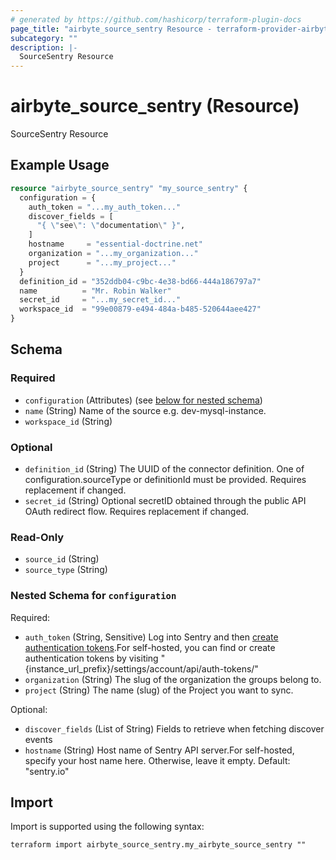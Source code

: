 ```yaml
---
# generated by https://github.com/hashicorp/terraform-plugin-docs
page_title: "airbyte_source_sentry Resource - terraform-provider-airbyte"
subcategory: ""
description: |-
  SourceSentry Resource
---
```


# airbyte_source_sentry (Resource)

SourceSentry Resource

## Example Usage

```terraform
resource "airbyte_source_sentry" "my_source_sentry" {
  configuration = {
    auth_token = "...my_auth_token..."
    discover_fields = [
      "{ \"see\": \"documentation\" }",
    ]
    hostname     = "essential-doctrine.net"
    organization = "...my_organization..."
    project      = "...my_project..."
  }
  definition_id = "352ddb04-c9bc-4e38-bd66-444a186797a7"
  name          = "Mr. Robin Walker"
  secret_id     = "...my_secret_id..."
  workspace_id  = "99e00879-e494-484a-b485-520644aee427"
}
```

<!-- schema generated by tfplugindocs -->
## Schema

### Required

- `configuration` (Attributes) (see [below for nested schema](#nestedatt--configuration))
- `name` (String) Name of the source e.g. dev-mysql-instance.
- `workspace_id` (String)

### Optional

- `definition_id` (String) The UUID of the connector definition. One of configuration.sourceType or definitionId must be provided. Requires replacement if changed.
- `secret_id` (String) Optional secretID obtained through the public API OAuth redirect flow. Requires replacement if changed.

### Read-Only

- `source_id` (String)
- `source_type` (String)

<a id="nestedatt--configuration"></a>
### Nested Schema for `configuration`

Required:

- `auth_token` (String, Sensitive) Log into Sentry and then <a href="https://sentry.io/settings/account/api/auth-tokens/">create authentication tokens</a>.For self-hosted, you can find or create authentication tokens by visiting "{instance_url_prefix}/settings/account/api/auth-tokens/"
- `organization` (String) The slug of the organization the groups belong to.
- `project` (String) The name (slug) of the Project you want to sync.

Optional:

- `discover_fields` (List of String) Fields to retrieve when fetching discover events
- `hostname` (String) Host name of Sentry API server.For self-hosted, specify your host name here. Otherwise, leave it empty. Default: "sentry.io"

## Import

Import is supported using the following syntax:

```shell
terraform import airbyte_source_sentry.my_airbyte_source_sentry ""
```
